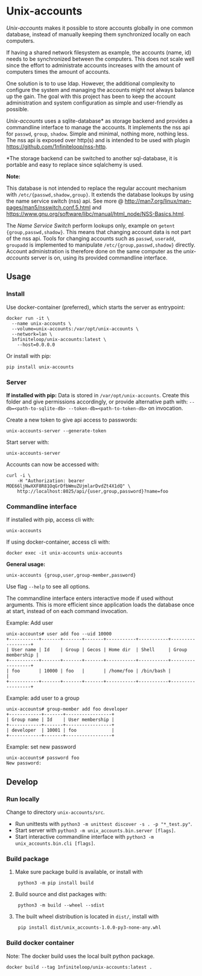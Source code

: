 # Unix-accounts

_Unix-accounts_ makes it possible to store accounts globally in one common
database, instead of manually keeping them synchronized locally on each
computers.

If having a shared network filesystem as example, the accounts (name, id) needs
to be synchronized between the computers. This does not scale well since the
effort to administrate accounts increases with the amount of computers times
the amount of accounts.

One solution is to to use ldap. However, the additional complexity to configure
the system and managing the accounts might not always balance up the gain. The
goal with this project has been to keep the account administration and system
configuration as simple and user-friendly as possible.

_Unix-accounts_ uses a sqlite-database* as storage backend and provides a
commandline interface to manage the accounts. It implements the nss api for
`passwd`, `group`, `shadow`. Simple and minimal, nothing more, nothing less.
The nss api is exposed over http(s) and is intended to be used with plugin
<https://github.com/1nfiniteloop/nss-http>.

*The storage backend can be switched to another sql-database, it is portable
and easy to replace since sqlalchemy is used.

__Note:__

This database is not intended to replace the regular account mechanism with
`/etc/{passwd,shadow,group}`. It extends the database lookups by using the name
service switch (nss) api. See more @
<http://man7.org/linux/man-pages/man5/nsswitch.conf.5.html>
and <https://www.gnu.org/software/libc/manual/html_node/NSS-Basics.html>.

The _Name Service Switch_ perform lookups only, example on
`getent {group,passwd,shadow}`. This means that changing account data is not
part of the nss api. Tools for changing accounts such as `passwd`, `useradd`,
`groupadd` is implemented to manipulate `/etc/{group,passwd,shadow}` directly.
Account administration is therefore done on the same computer as the
_unix-accounts_ server is on, using its provided commandline interface.

## Usage

### Install

Use docker-container (preferred), which starts the server as entrypoint:

    docker run -it \
      --name unix-accounts \
      --volume=unix-accounts:/var/opt/unix-accounts \
      --network=lan \
      1nfiniteloop/unix-accounts:latest \
        --host=0.0.0.0

Or install with pip:

    pip install unix-accounts

### Server

__If installed with pip:__ Data is stored in `/var/opt/unix-accounts`. Create
this folder and give permissions accordingly, or provide alternative path with:
`--db=<path-to-sqlite-db> --token-db=<path-to-token-db>` on invocation.

Create a new token to give api access to passwords:

    unix-accounts-server --generate-token

Start server with:

    unix-accounts-server

Accounts can now be accessed with:

    curl -i \
        -H "Authorization: bearer MOE66ljNwXXF8R81OqGrDfbWmuZUjmlarDvdZt4X1dQ" \
        http://localhost:8025/api/{user,group,password}?name=foo

### Commandline interface

If installed with pip, access cli with:

    unix-accounts

If using docker-container, access cli with:

    docker exec -it unix-accounts unix-accounts

__General usage:__

    unix-accounts {group,user,group-member,password}

Use flag `--help` to see all options.

The commandline interface enters interactive mode if used without arguments.
This is more efficient since application loads the database once at start,
instead of on each command invocation.

Example: Add user

    unix-accounts# user add foo --uid 10000
    +-----------+-------+-------+-------+-----------+-----------+------------------+
    | User name | Id    | Group | Gecos | Home dir  | Shell     | Group membership |
    +-----------+-------+-------+-------+-----------+-----------+------------------+
    | foo       | 10000 | foo   |       | /home/foo | /bin/bash |                  |
    +-----------+-------+-------+-------+-----------+-----------+------------------+

Example: add user to a group

    unix-accounts# group-member add foo developer
    +------------+-------+-----------------+
    | Group name | Id    | User membership |
    +------------+-------+-----------------+
    | developer  | 10001 | foo             |
    +------------+-------+-----------------+

Example: set new password

    unix-accounts# password foo
    New password:

## Develop

### Run locally

Change to directory `unix-accounts/src`.

* Run unittests with `python3 -m unittest discover -s . -p "*_test.py"`.
* Start server with `python3 -m unix_accounts.bin.server [flags]`.
* Start interactive commandline interface with `python3 -m unix_accounts.bin.cli [flags]`.

### Build package

1. Make sure package build is available, or install with

        python3 -m pip install build

2. Build source and dist packages with:

        python3 -m build --wheel --sdist

3. The built wheel distribution is located in `dist/`, install with

        pip install dist/unix_accounts-1.0.0-py3-none-any.whl

### Build docker container

Note: The docker build uses the local built python package.

    docker build --tag 1nfiniteloop/unix-accounts:latest .
